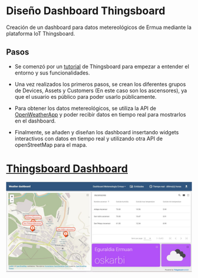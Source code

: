 # Diseño Dashboard Thingsboard

Creación de un dashboard para datos metereológicos de Ermua mediante la plataforma IoT Thingsboard.

## Pasos

* Se comenzó por un [tutorial](https://thingsboard.io/docs/getting-started-guides/helloworld/) de Thingsboard para empezar a entender el entorno y sus funcionalidades.

* Una vez realizados los primeros pasos, se crean los diferentes grupos de Devices, Assets y Customers (En este caso son los ascensores), ya que el usuario es público para poder usarlo públicamente. 

* Para obtener los datos metereológicos, se utiliza la API de [OpenWeatherApp](https://openweathermap.org/api) y poder recibir datos en tiempo real para mostrarlos en el dashboard.

* Finalmente, se añaden y diseñan los dashboard insertando widgets interactivos con datos en tiempo real y utilizando otra API de openStreetMap para el mapa. 

# [Thingsboard Dashboard](https://demo.thingsboard.io/dashboard/488534c0-5540-11ec-a53b-97baf75c7cfe?publicId=a8142020-553d-11ec-a53b-97baf75c7cfe)

![alt text](https://github.com/InigoZalaya/Proyecto-Tecnologias-Industriales/blob/main/Thingsboard/tb.JPG)
